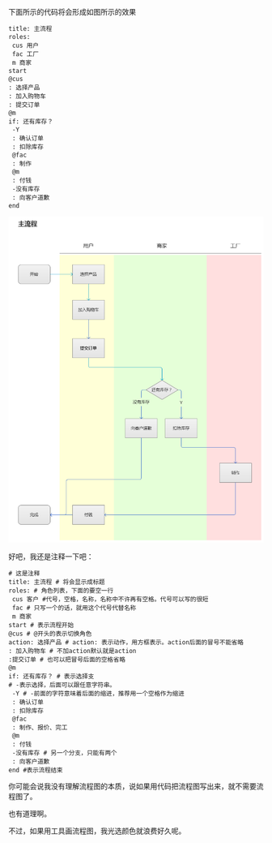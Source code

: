 下面所示的代码将会形成如图所示的效果

```
title: 主流程 
roles: 
 cus 用户 
 fac 工厂
 m 商家
start 
@cus 
: 选择产品 
: 加入购物车 
: 提交订单 
@m
if: 还有库存？
 -Y 
 : 确认订单
 : 扣除库存
 @fac
 : 制作
 @m
 : 付钱
 -没有库存 
 : 向客户道歉
end
```

![example](example.png)

好吧，我还是注释一下吧：

```
# 这是注释
title: 主流程 # 将会显示成标题
roles: # 角色列表，下面的要空一行
 cus 客户 #代号，空格，名称，名称中不许再有空格。代号可以写的很短
 fac # 只写一个的话，就用这个代号代替名称
 m 商家
start # 表示流程开始
@cus # @开头的表示切换角色
action: 选择产品 # action: 表示动作，用方框表示。action后面的冒号不能省略
: 加入购物车 # 不加action默认就是action
:提交订单 # 也可以把冒号后面的空格省略
@m
if: 还有库存？ # 表示选择支
# -表示选择，后面可以跟任意字符串。
 -Y # -前面的字符意味着后面的缩进，推荐用一个空格作为缩进
 : 确认订单
 : 扣除库存
 @fac
 : 制作、报价、完工
 @m
 : 付钱
 -没有库存 # 另一个分支，只能有两个
 : 向客户道歉
end #表示流程结束 
```
你可能会说我没有理解流程图的本质，说如果用代码把流程图写出来，就不需要流程图了。

也有道理啊。

不过，如果用工具画流程图，我光选颜色就浪费好久呢。
